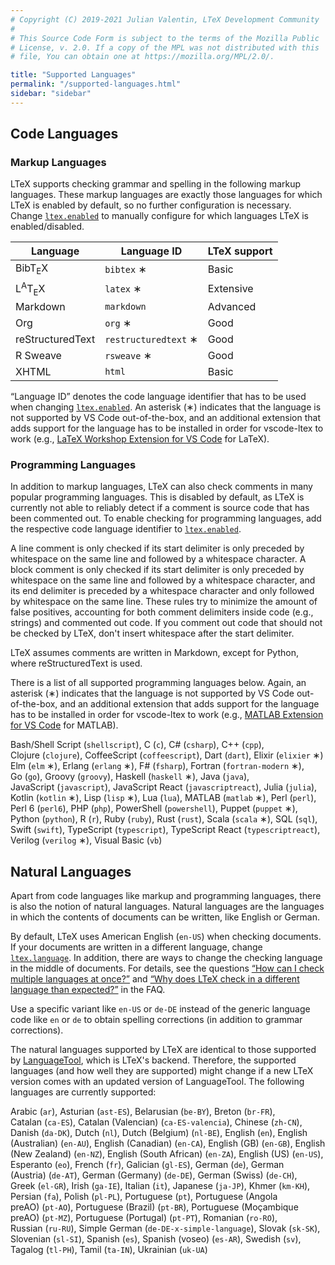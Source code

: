 ```yaml
---
# Copyright (C) 2019-2021 Julian Valentin, LTeX Development Community
#
# This Source Code Form is subject to the terms of the Mozilla Public
# License, v. 2.0. If a copy of the MPL was not distributed with this
# file, You can obtain one at https://mozilla.org/MPL/2.0/.

title: "Supported Languages"
permalink: "/supported-languages.html"
sidebar: "sidebar"
---
```


## Code Languages

### Markup Languages

LTeX supports checking grammar and spelling in the following markup languages. These markup languages are exactly those languages for which LTeX is enabled by default, so no further configuration is necessary. Change [`ltex.enabled`](settings.html#ltexenabled) to manually configure for which languages LTeX is enabled/disabled.

| Language | Language ID | LTeX support |
| -------- | ----------- | ------------ |
| BibT<sub>E</sub>X | `bibtex`&nbsp;∗ | Basic |
| L<sup>A</sup>T<sub>E</sub>X | `latex`&nbsp;∗ | Extensive |
| Markdown | `markdown` | Advanced |
| Org | `org`&nbsp;∗ | Good |
| reStructuredText | `restructuredtext`&nbsp;∗ | Good |
| R Sweave | `rsweave`&nbsp;∗ | Good |
| XHTML | `html` | Basic |

“Language ID” denotes the code language identifier that has to be used when changing [`ltex.enabled`](settings.html#ltexenabled). An asterisk (∗) indicates that the language is not supported by VS Code out-of-the-box, and an additional extension that adds support for the language has to be installed in order for vscode-ltex to work (e.g., [LaTeX Workshop Extension for VS Code](https://marketplace.visualstudio.com/items?itemName=James-Yu.latex-workshop) for LaTeX).

### Programming Languages

In addition to markup languages, LTeX can also check comments in many popular programming languages. This is disabled by default, as LTeX is currently not able to reliably detect if a comment is source code that has been commented out. To enable checking for programming languages, add the respective code language identifier to [`ltex.enabled`](settings.html#ltexenabled).

A line comment is only checked if its start delimiter is only preceded by whitespace on the same line and followed by a whitespace character. A block comment is only checked if its start delimiter is only preceded by whitespace on the same line and followed by a whitespace character, and its end delimiter is preceded by a whitespace character and only followed by whitespace on the same line. These rules try to minimize the amount of false positives, accounting for both comment delimiters inside code (e.g., strings) and commented out code. If you comment out code that should not be checked by LTeX, don't insert whitespace after the start delimiter.

LTeX assumes comments are written in Markdown, except for Python, where reStructuredText is used.

There is a list of all supported programming languages below. Again, an asterisk (∗) indicates that the language is not supported by VS Code out-of-the-box, and an additional extension that adds support for the language has to be installed in order for vscode-ltex to work (e.g., [MATLAB Extension for VS Code](https://marketplace.visualstudio.com/items?itemName=Gimly81.matlab) for MATLAB).

Bash/Shell&nbsp;Script&nbsp;(`shellscript`),
C&nbsp;(`c`),
C#&nbsp;(`csharp`),
C++&nbsp;(`cpp`),
Clojure&nbsp;(`clojure`),
CoffeeScript&nbsp;(`coffeescript`),
Dart&nbsp;(`dart`),
Elixir&nbsp;(`elixier`&nbsp;∗)
Elm&nbsp;(`elm`&nbsp;∗),
Erlang&nbsp;(`erlang`&nbsp;∗),
F#&nbsp;(`fsharp`),
Fortran&nbsp;(`fortran-modern`&nbsp;∗),
Go&nbsp;(`go`),
Groovy&nbsp;(`groovy`),
Haskell&nbsp;(`haskell`&nbsp;∗),
Java&nbsp;(`java`),
JavaScript&nbsp;(`javascript`),
JavaScript&nbsp;React&nbsp;(`javascriptreact`),
Julia&nbsp;(`julia`),
Kotlin&nbsp;(`kotlin`&nbsp;∗),
Lisp&nbsp;(`lisp`&nbsp;∗),
Lua&nbsp;(`lua`),
MATLAB&nbsp;(`matlab`&nbsp;∗),
Perl&nbsp;(`perl`),
Perl&nbsp;6&nbsp;(`perl6`),
PHP&nbsp;(`php`),
PowerShell&nbsp;(`powershell`),
Puppet&nbsp;(`puppet`&nbsp;∗),
Python&nbsp;(`python`),
R&nbsp;(`r`),
Ruby&nbsp;(`ruby`),
Rust&nbsp;(`rust`),
Scala&nbsp;(`scala`&nbsp;∗),
SQL&nbsp;(`sql`),
Swift&nbsp;(`swift`),
TypeScript&nbsp;(`typescript`),
TypeScript&nbsp;React&nbsp;(`typescriptreact`),
Verilog&nbsp;(`verilog`&nbsp;∗),
Visual&nbsp;Basic&nbsp;(`vb`)

## Natural Languages

Apart from code languages like markup and programming languages, there is also the notion of natural languages. Natural languages are the languages in which the contents of documents can be written, like English or German.

By default, LTeX uses American English (`en-US`) when checking documents. If your documents are written in a different language, change [`ltex.language`](settings.html#ltexlanguage). In addition, there are ways to change the checking language in the middle of documents. For details, see the questions [“How can I check multiple languages at once?”](faq.html#how-can-i-check-multiple-languages-at-once) and [“Why does LTeX check in a different language than expected?”](faq.html#why-does-ltex-check-in-a-different-language-than-expected) in the FAQ.

Use a specific variant like `en-US` or `de-DE` instead of the generic language code like `en` or `de` to obtain spelling corrections (in addition to grammar corrections).

The natural languages supported by LTeX are identical to those supported by [LanguageTool](https://languagetool.org/), which is LTeX's backend. Therefore, the supported languages (and how well they are supported) might change if a new LTeX version comes with an updated version of LanguageTool. The following languages are currently supported:

<!-- ltex-natural-languages-begin -->

Arabic&nbsp;(`ar`), Asturian&nbsp;(`ast-ES`), Belarusian&nbsp;(`be-BY`), Breton&nbsp;(`br-FR`), Catalan&nbsp;(`ca-ES`), Catalan (Valencian)&nbsp;(`ca-ES-valencia`), Chinese&nbsp;(`zh-CN`), Danish&nbsp;(`da-DK`), Dutch&nbsp;(`nl`), Dutch (Belgium)&nbsp;(`nl-BE`), English&nbsp;(`en`), English (Australian)&nbsp;(`en-AU`), English (Canadian)&nbsp;(`en-CA`), English (GB)&nbsp;(`en-GB`), English (New Zealand)&nbsp;(`en-NZ`), English (South African)&nbsp;(`en-ZA`), English (US)&nbsp;(`en-US`), Esperanto&nbsp;(`eo`), French&nbsp;(`fr`), Galician&nbsp;(`gl-ES`), German&nbsp;(`de`), German (Austria)&nbsp;(`de-AT`), German (Germany)&nbsp;(`de-DE`), German (Swiss)&nbsp;(`de-CH`), Greek&nbsp;(`el-GR`), Irish&nbsp;(`ga-IE`), Italian&nbsp;(`it`), Japanese&nbsp;(`ja-JP`), Khmer&nbsp;(`km-KH`), Persian&nbsp;(`fa`), Polish&nbsp;(`pl-PL`), Portuguese&nbsp;(`pt`), Portuguese (Angola preAO)&nbsp;(`pt-AO`), Portuguese (Brazil)&nbsp;(`pt-BR`), Portuguese (Moçambique preAO)&nbsp;(`pt-MZ`), Portuguese (Portugal)&nbsp;(`pt-PT`), Romanian&nbsp;(`ro-RO`), Russian&nbsp;(`ru-RU`), Simple German&nbsp;(`de-DE-x-simple-language`), Slovak&nbsp;(`sk-SK`), Slovenian&nbsp;(`sl-SI`), Spanish&nbsp;(`es`), Spanish (voseo)&nbsp;(`es-AR`), Swedish&nbsp;(`sv`), Tagalog&nbsp;(`tl-PH`), Tamil&nbsp;(`ta-IN`), Ukrainian&nbsp;(`uk-UA`)

<!-- ltex-natural-languages-end -->
